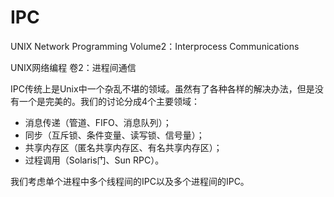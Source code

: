 # IPC
UNIX Network Programming Volume2：Interprocess Communications

UNIX网络编程 卷2：进程间通信

IPC传统上是Unix中一个杂乱不堪的领域。虽然有了各种各样的解决办法，但是没有一个是完美的。我们的讨论分成4个主要领域：

- 消息传递（管道、FIFO、消息队列）；
- 同步（互斥锁、条件变量、读写锁、信号量）；
- 共享内存区（匿名共享内存区、有名共享内存区）；
- 过程调用（Solaris门、Sun RPC）。

我们考虑单个进程中多个线程间的IPC以及多个进程间的IPC。
